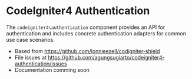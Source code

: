 # CodeIgniter4 Authentication

The `codeigniter4\authentication` component provides an API for authentication and
includes concrete authentication adapters for common use case scenarios.

- Based from https://github.com/lonnieezell/codigniter-shield
- File issues at https://github.com/agungsugiarto/codeigniter4-authentication/issues
- Documentation comming soon
